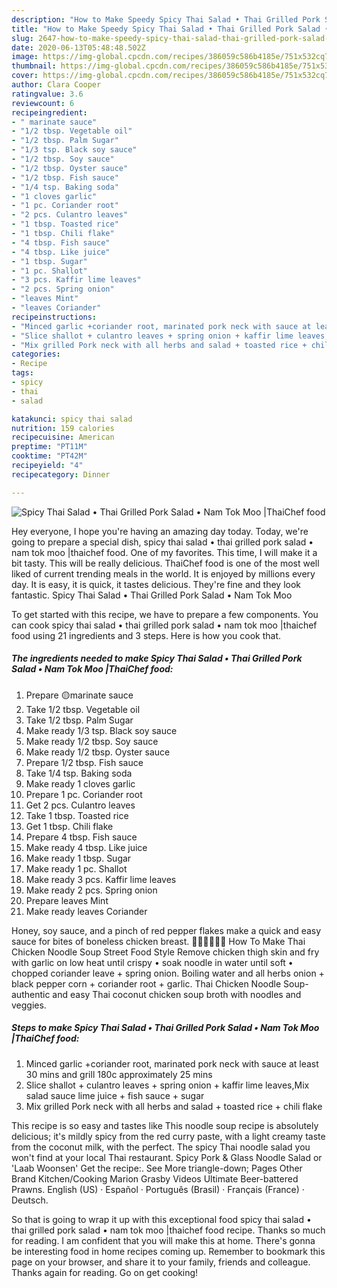 ```yaml
---
description: "How to Make Speedy Spicy Thai Salad • Thai Grilled Pork Salad • Nam Tok Moo |ThaiChef food"
title: "How to Make Speedy Spicy Thai Salad • Thai Grilled Pork Salad • Nam Tok Moo |ThaiChef food"
slug: 2647-how-to-make-speedy-spicy-thai-salad-thai-grilled-pork-salad-nam-tok-moo-thaichef-food
date: 2020-06-13T05:48:48.502Z
image: https://img-global.cpcdn.com/recipes/386059c586b4185e/751x532cq70/spicy-thai-salad-•-thai-grilled-pork-salad-•-nam-tok-moo-thaichef-food-recipe-main-photo.jpg
thumbnail: https://img-global.cpcdn.com/recipes/386059c586b4185e/751x532cq70/spicy-thai-salad-•-thai-grilled-pork-salad-•-nam-tok-moo-thaichef-food-recipe-main-photo.jpg
cover: https://img-global.cpcdn.com/recipes/386059c586b4185e/751x532cq70/spicy-thai-salad-•-thai-grilled-pork-salad-•-nam-tok-moo-thaichef-food-recipe-main-photo.jpg
author: Clara Cooper
ratingvalue: 3.6
reviewcount: 6
recipeingredient:
- " marinate sauce"
- "1/2 tbsp. Vegetable oil"
- "1/2 tbsp. Palm Sugar"
- "1/3 tsp. Black soy sauce"
- "1/2 tbsp. Soy sauce"
- "1/2 tbsp. Oyster sauce"
- "1/2 tbsp. Fish sauce"
- "1/4 tsp. Baking soda"
- "1 cloves garlic"
- "1 pc. Coriander root"
- "2 pcs. Culantro leaves"
- "1 tbsp. Toasted rice"
- "1 tbsp. Chili flake"
- "4 tbsp. Fish sauce"
- "4 tbsp. Like juice"
- "1 tbsp. Sugar"
- "1 pc. Shallot"
- "3 pcs. Kaffir lime leaves"
- "2 pcs. Spring onion"
- "leaves Mint"
- "leaves Coriander"
recipeinstructions:
- "Minced garlic +coriander root, marinated pork neck with sauce at least 30 mins and grill 180c approximately 25 mins"
- "Slice shallot + culantro leaves + spring onion + kaffir lime leaves,Mix salad sauce lime juice + fish sauce + sugar"
- "Mix grilled Pork neck with all herbs and salad + toasted rice + chili flake"
categories:
- Recipe
tags:
- spicy
- thai
- salad

katakunci: spicy thai salad 
nutrition: 159 calories
recipecuisine: American
preptime: "PT11M"
cooktime: "PT42M"
recipeyield: "4"
recipecategory: Dinner

---
```



![Spicy Thai Salad • Thai Grilled Pork Salad • Nam Tok Moo |ThaiChef food](https://img-global.cpcdn.com/recipes/386059c586b4185e/751x532cq70/spicy-thai-salad-•-thai-grilled-pork-salad-•-nam-tok-moo-thaichef-food-recipe-main-photo.jpg)

Hey everyone, I hope you're having an amazing day today. Today, we're going to prepare a special dish, spicy thai salad • thai grilled pork salad • nam tok moo |thaichef food. One of my favorites. This time, I will make it a bit tasty. This will be really delicious.
ThaiChef food is one of the most well liked of current trending meals in the world. It is enjoyed by millions every day. It is easy, it is quick, it tastes delicious. They're fine and they look fantastic. Spicy Thai Salad • Thai Grilled Pork Salad • Nam Tok Moo 


To get started with this recipe, we have to prepare a few components. You can cook spicy thai salad • thai grilled pork salad • nam tok moo |thaichef food using 21 ingredients and 3 steps. Here is how you cook that.

<!--inarticleads1-->

##### The ingredients needed to make Spicy Thai Salad • Thai Grilled Pork Salad • Nam Tok Moo |ThaiChef food:

1. Prepare  🟡marinate sauce
1. Take 1/2 tbsp. Vegetable oil
1. Take 1/2 tbsp. Palm Sugar
1. Make ready 1/3 tsp. Black soy sauce
1. Make ready 1/2 tbsp. Soy sauce
1. Make ready 1/2 tbsp. Oyster sauce
1. Prepare 1/2 tbsp. Fish sauce
1. Take 1/4 tsp. Baking soda
1. Make ready 1 cloves garlic
1. Prepare 1 pc. Coriander root
1. Get 2 pcs. Culantro leaves
1. Take 1 tbsp. Toasted rice
1. Get 1 tbsp. Chili flake
1. Prepare 4 tbsp. Fish sauce
1. Make ready 4 tbsp. Like juice
1. Make ready 1 tbsp. Sugar
1. Make ready 1 pc. Shallot
1. Make ready 3 pcs. Kaffir lime leaves
1. Make ready 2 pcs. Spring onion
1. Prepare leaves Mint
1. Make ready leaves Coriander


Honey, soy sauce, and a pinch of red pepper flakes make a quick and easy sauce for bites of boneless chicken breast. 🧑🏽‍🍳🧑🏼‍🍳 How To Make Thai Chicken Noodle Soup Street Food Style Remove chicken thigh skin and fry with garlic on low heat until crispy • soak noodle in water until soft • chopped coriander leave + spring onion. Boiling water and all herbs onion + black pepper corn + coriander root + garlic. Thai Chicken Noodle Soup- authentic and easy Thai coconut chicken soup broth with noodles and veggies. 

<!--inarticleads2-->

##### Steps to make Spicy Thai Salad • Thai Grilled Pork Salad • Nam Tok Moo |ThaiChef food:

1. Minced garlic +coriander root, marinated pork neck with sauce at least 30 mins and grill 180c approximately 25 mins
1. Slice shallot + culantro leaves + spring onion + kaffir lime leaves,Mix salad sauce lime juice + fish sauce + sugar
1. Mix grilled Pork neck with all herbs and salad + toasted rice + chili flake


This recipe is so easy and tastes like This noodle soup recipe is absolutely delicious; it&#39;s mildly spicy from the red curry paste, with a light creamy taste from the coconut milk, with the perfect. The spicy Thai noodle salad you won&#39;t find at your local Thai restaurant. Spicy Pork &amp; Glass Noodle Salad or &#39;Laab Woonsen&#39; Get the recipe:. See More triangle-down; Pages Other Brand Kitchen/Cooking Marion Grasby Videos Ultimate Beer-battered Prawns. English (US) · Español · Português (Brasil) · Français (France) · Deutsch. 

So that is going to wrap it up with this exceptional food spicy thai salad • thai grilled pork salad • nam tok moo |thaichef food recipe. Thanks so much for reading. I am confident that you will make this at home. There's gonna be interesting food in home recipes coming up. Remember to bookmark this page on your browser, and share it to your family, friends and colleague. Thanks again for reading. Go on get cooking!
